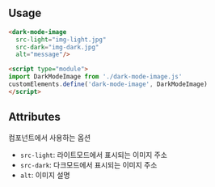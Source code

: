 ## Usage

```html
<dark-mode-image
  src-light="img-light.jpg"
  src-dark="img-dark.jpg"
  alt="message"/>

<script type="module">
import DarkModeImage from './dark-mode-image.js'
customElements.define('dark-mode-image', DarkModeImage)
</script>
```

## Attributes

컴포넌트에서 사용하는 옵션

- `src-light`: 라이트모드에서 표시되는 이미지 주소
- `src-dark`: 다크모드에서 표시되는 이미지 주소
- `alt`: 이미지 설명
